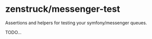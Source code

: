 # zenstruck/messenger-test

Assertions and helpers for testing your symfony/messenger queues.

TODO...
